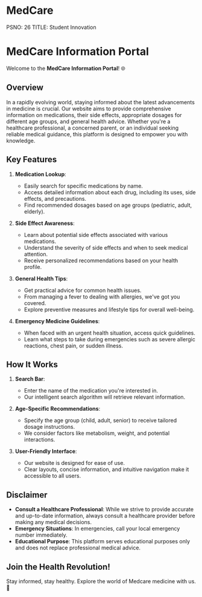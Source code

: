 # MedCare
PSNO: 26
TITLE: Student Innovation	

# MedCare Information Portal

Welcome to the **MedCare Information Portal**! 🌐

## Overview

In a rapidly evolving world, staying informed about the latest advancements in medicine is crucial. Our website aims to provide comprehensive information on medications, their side effects, appropriate dosages for different age groups, and general health advice. Whether you're a healthcare professional, a concerned parent, or an individual seeking reliable medical guidance, this platform is designed to empower you with knowledge.

## Key Features

1. **Medication Lookup**:
   - Easily search for specific medications by name.
   - Access detailed information about each drug, including its uses, side effects, and precautions.
   - Find recommended dosages based on age groups (pediatric, adult, elderly).

2. **Side Effect Awareness**:
   - Learn about potential side effects associated with various medications.
   - Understand the severity of side effects and when to seek medical attention.
   - Receive personalized recommendations based on your health profile.

3. **General Health Tips**:
   - Get practical advice for common health issues.
   - From managing a fever to dealing with allergies, we've got you covered.
   - Explore preventive measures and lifestyle tips for overall well-being.

4. **Emergency Medicine Guidelines**:
   - When faced with an urgent health situation, access quick guidelines.
   - Learn what steps to take during emergencies such as severe allergic reactions, chest pain, or sudden illness.

## How It Works

1. **Search Bar**:
   - Enter the name of the medication you're interested in.
   - Our intelligent search algorithm will retrieve relevant information.

2. **Age-Specific Recommendations**:
   - Specify the age group (child, adult, senior) to receive tailored dosage instructions.
   - We consider factors like metabolism, weight, and potential interactions.

3. **User-Friendly Interface**:
   - Our website is designed for ease of use.
   - Clear layouts, concise information, and intuitive navigation make it accessible to all users.

## Disclaimer

- **Consult a Healthcare Professional**: While we strive to provide accurate and up-to-date information, always consult a healthcare provider before making any medical decisions.
- **Emergency Situations**: In emergencies, call your local emergency number immediately.
- **Educational Purpose**: This platform serves educational purposes only and does not replace professional medical advice.

## Join the Health Revolution!

Stay informed, stay healthy. Explore the world of Medcare medicine with us. 🌟

